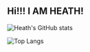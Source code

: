 ## Hi!!! I AM HEATH!

![Heath's GitHub stats](https://github-readme-stats.vercel.app/api?username=wheightsai)

![Top Langs](https://github-readme-stats.vercel.app/api/top-langs/?username=wheightsai)
